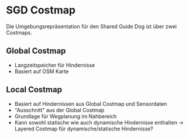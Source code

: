 # SGD Costmap

Die Umgebungsrepräsentation für den Shared Guide Dog ist über zwei Costmaps.

## Global Costmap

- Langzeitspeicher für Hindernisse
- Basiert auf OSM Karte

## Local Costmap

- Basiert auf Hindernissen aus Global Costmap und Sensordaten
- "Ausschnitt" aus der Global Costmap
- Grundlage für Wegplanung im Nahbereich
- Kann sowohl statische wie auch dynamische Hindernisse enthalten
-> Layered Costmap für dynamische/statische Hindernisse?